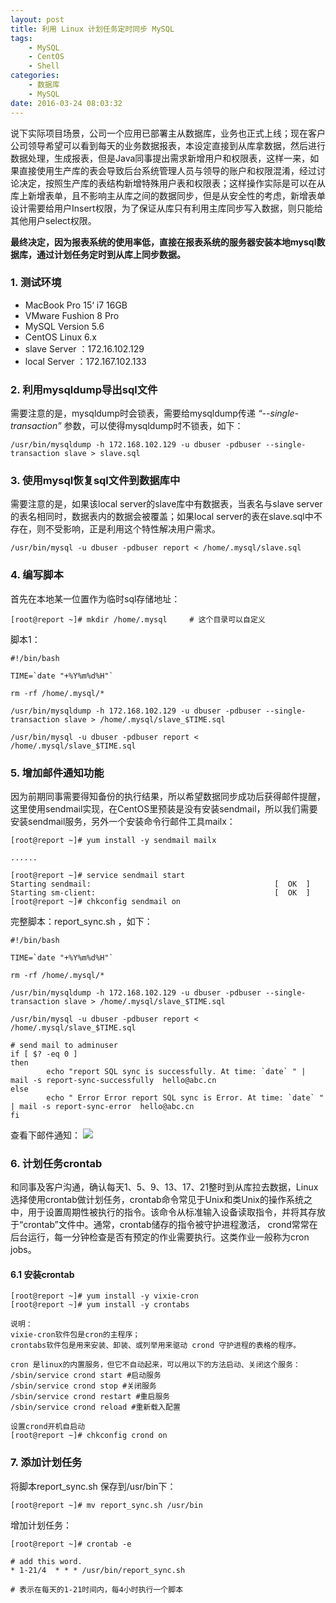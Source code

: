 ```yaml
---
layout: post
title: 利用 Linux 计划任务定时同步 MySQL
tags: 
    - MySQL
    - CentOS
    - Shell
categories: 
    - 数据库
    - MySQL
date: 2016-03-24 08:03:32
---
```




 说下实际项目场景，公司一个应用已部署主从数据库，业务也正式上线；现在客户公司领导希望可以看到每天的业务数据报表，本设定直接到从库拿数据，然后进行数据处理，生成报表，但是Java同事提出需求新增用户和权限表，这样一来，如果直接使用生产库的表会导致后台系统管理人员与领导的账户和权限混淆，经过讨论决定，按照生产库的表结构新增特殊用户表和权限表；这样操作实际是可以在从库上新增表单，且不影响主从库之间的数据同步，但是从安全性的考虑，新增表单设计需要给用户Insert权限，为了保证从库只有利用主库同步写入数据，则只能给其他用户select权限。

<b>最终决定，因为报表系统的使用率低，直接在报表系统的服务器安装本地mysql数据库，通过计划任务定时到从库上同步数据。</b>



### 1. 测试环境
*  MacBook Pro 15‘ i7 16GB
*  VMware Fushion 8 Pro
*  MySQL Version 5.6
*  CentOS Linux 6.x
*  slave Server ：172.16.102.129
*  local Server ：172.167.102.133


### 2. 利用mysqldump导出sql文件

需要注意的是，mysqldump时会锁表，需要给mysqldump传递 <i>“--single-transaction”</i>  参数，可以使得mysqldump时不锁表，如下：

```
/usr/bin/mysqldump -h 172.168.102.129 -u dbuser -pdbuser --single-transaction slave > slave.sql
```

### 3. 使用mysql恢复sql文件到数据库中

需要注意的是，如果该local server的slave库中有数据表，当表名与slave server的表名相同时，数据表内的数据会被覆盖；如果local server的表在slave.sql中不存在，则不受影响，正是利用这个特性解决用户需求。

```
/usr/bin/mysql -u dbuser -pdbuser report < /home/.mysql/slave.sql
```

### 4. 编写脚本

 首先在本地某一位置作为临时sql存储地址：
```
[root@report ~]# mkdir /home/.mysql     # 这个目录可以自定义
```

  脚本1：

```
#!/bin/bash

TIME=`date "+%Y%m%d%H"`

rm -rf /home/.mysql/*

/usr/bin/mysqldump -h 172.168.102.129 -u dbuser -pdbuser --single-transaction slave > /home/.mysql/slave_$TIME.sql

/usr/bin/mysql -u dbuser -pdbuser report < /home/.mysql/slave_$TIME.sql

```
### 5. 增加邮件通知功能

 因为前期同事需要得知备份的执行结果，所以希望数据同步成功后获得邮件提醒，这里使用sendmail实现，在CentOS里预装是没有安装sendmail，所以我们需要安装sendmail服务，另外一个安装命令行邮件工具mailx：

```
[root@report ~]# yum install -y sendmail mailx

......

[root@report ~]# service sendmail start
Starting sendmail:                                         [  OK  ]
Starting sm-client:                                        [  OK  ]
[root@report ~]# chkconfig sendmail on

```

  完整脚本：report_sync.sh ，如下：

```
#!/bin/bash

TIME=`date "+%Y%m%d%H"`

rm -rf /home/.mysql/*

/usr/bin/mysqldump -h 172.168.102.129 -u dbuser -pdbuser --single-transaction slave > /home/.mysql/slave_$TIME.sql

/usr/bin/mysql -u dbuser -pdbuser report < /home/.mysql/slave_$TIME.sql

# send mail to adminuser
if [ $? -eq 0 ]
then
        echo "report SQL sync is successfully. At time: `date` " | mail -s report-sync-successfully  hello@abc.cn
else
        echo " Error Error report SQL sync is Error. At time: `date` " | mail -s report-sync-error  hello@abc.cn
fi

```

  查看下邮件通知：
![](http://blog.ultraera.org:80/content/images/2016/03/24/p01.jpg)


### 6. 计划任务crontab

和同事及客户沟通，确认每天1、5、9、13、17、21整时到从库拉去数据，Linux选择使用crontab做计划任务，crontab命令常见于Unix和类Unix的操作系统之中，用于设置周期性被执行的指令。该命令从标准输入设备读取指令，并将其存放于“crontab”文件中。通常，crontab储存的指令被守护进程激活， crond常常在后台运行，每一分钟检查是否有预定的作业需要执行。这类作业一般称为cron jobs。

#### 6.1 安装crontab

```
[root@report ~]# yum install -y vixie-cron
[root@report ~]# yum install -y crontabs

说明：
vixie-cron软件包是cron的主程序；
crontabs软件包是用来安装、卸装、或列举用来驱动 crond 守护进程的表格的程序。

cron 是linux的内置服务，但它不自动起来，可以用以下的方法启动、关闭这个服务：
/sbin/service crond start #启动服务
/sbin/service crond stop #关闭服务
/sbin/service crond restart #重启服务
/sbin/service crond reload #重新载入配置

设置crond开机自启动
[root@report ~]# chkconfig crond on

```
### 7. 添加计划任务

将脚本report_sync.sh 保存到/usr/bin下：

```
[root@report ~]# mv report_sync.sh /usr/bin
```


增加计划任务：

```
[root@report ~]# crontab -e

# add this word.
* 1-21/4  * * * /usr/bin/report_sync.sh

# 表示在每天的1-21时间内，每4小时执行一个脚本

```






